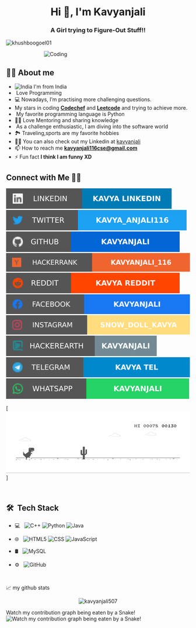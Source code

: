 

<h1 align="center">Hi 👋, I'm Kavyanjali</h1>

<h3 align="center">A Girl trying to Figure-Out Stuff!!</h3>



<p align="left"> <img src="https://komarev.com/ghpvc/?username=khushboogoel01&label=Profile%20views&color=129e00&style=plastic" alt="khushboogoel01" /> </p>

<img align="right" alt="Coding" width="400" src="https://cdn.dribbble.com/users/2646423/screenshots/5507196/computer.gif">

<br>



## 👩‍💻 About me

* <img width="16" src="https://ak.picdn.net/shutterstock/videos/663292/thumb/1.jpg" alt="India" /> I'm from India
* <img width="16" src="https://about.gitlab.com/images/blogimages/GitLab-Dev.png" alt="" /> Love Programming
* 💻 Nowadays, I’m practising more challenging questions.
* My stars in coding [**Codechef**](https://www.codechef.com/users/kavya96520) and [**Leetcode**](https://leetcode.com/190031396-KAVYANJALI/) and trying to achieve more.
* <img width="16" src="https://cdn3.iconfinder.com/data/icons/logos-and-brands-adobe/512/267_Python-512.png" alt="" /> My favorite programming language is Python
* 👩‍🏫 Love Mentoring and sharing knowledge
* <img width="20" src="https://cdn0.iconfinder.com/data/icons/infographic-orchid-vol-1/256/Histogram-512.png" alt="" /> As a challenge enthusiastic, I am diving into the software world
* 🏞️ Traveling,sports are my favorite hobbies
* 👨‍💻 You can also check out my Linkedin at [kavyanjali](https://www.linkedin.com/in/r-kavyanjali-a1b94018b/)
* 📫 How to reach me **kavyanjali116cse@gmail.com**
* ⚡ Fun fact **I think I am funny XD**



## Connect with Me 🤝🏻

[![LinkedIn](https://raw.githubusercontent.com/kavyanjali507/kavyanjali507/master/soc/li.svg)](https://www.linkedin.com/in/r-kavyanjali-a1b94018b/) [![Twitter](https://raw.githubusercontent.com/kavyanjali507/kavyanjali507/master/soc/tw.svg)](https://twitter.com/Kavya_anjali116)[![GitHub](https://raw.githubusercontent.com/kavyanjali507/kavyanjali507/master/soc/gh.svg)](https://github.com/kavyanjali507)[![Hackerrank](https://raw.githubusercontent.com/kavyanjali507/kavyanjali507/master/soc/hn.svg)](https://www.hackerrank.com/kavyanjali116) [![Reddit](https://raw.githubusercontent.com/kavyanjali507/kavyanjali507/master/soc/r.svg)](https://www.reddit.com/user/kavya_anjali116) [![Facebook](https://raw.githubusercontent.com/kavyanjali507/kavyanjali507/master/soc/fb.svg)](https://www.facebook.com/rangaseeli.kavyanjali.9) [![Instagram](https://raw.githubusercontent.com/kavyanjali507/kavyanjali507/master/soc/ig.svg)](https://instagram.com/kavyanjali507) [![Hackerearth](https://raw.githubusercontent.com/kavyanjali507/kavyanjali507/master/soc/hh.svg)](https://www.hackerearth.com/@kavyanjali6) [![Telegram](https://raw.githubusercontent.com/kavyanjali507/kavyanjali507/master/soc/tg.svg)](https://t.me/kavyanjali116) [![WhatsApp](https://raw.githubusercontent.com/kavyanjali507/kavyanjali507/master/soc/wa.svg)](https://api.whatsapp.com/send?phone=+919652015819)

[![Dino](https://raw.githubusercontent.com/kavyanjali507/kavyanjali507/master/dino.gif)]

<br> 



## 🛠 &nbsp;Tech Stack



- 💻 &nbsp;
  ![C++](https://img.shields.io/badge/-C++-333333?style=flat&logo=C%2B%2B&logoColor=00599C)
  ![Python](https://img.shields.io/badge/-Python-333333?style=flat&logo=python)
  ![Java](https://img.shields.io/badge/-Java-333333?style=flat&logo=Java&logoColor=007396)

- 🌐 &nbsp;
  ![HTML5](https://img.shields.io/badge/-HTML5-333333?style=flat&logo=HTML5)
  ![CSS](https://img.shields.io/badge/-CSS-333333?style=flat&logo=CSS3&logoColor=1572B6)
  ![JavaScript](https://img.shields.io/badge/-JavaScript-333333?style=flat&logo=javascript)

- 🛢 &nbsp;
  ![MySQL](https://img.shields.io/badge/-MySQL-333333?style=flat&logo=mysql)

- ⚙️ &nbsp;
  ![GitHub](https://img.shields.io/badge/-GitHub-333333?style=flat&logo=github) 

<br/>



📈 my github stats

<p align="center"> <img src="https://github-readme-stats.vercel.app/api?username=kavyanjali507&show_icons=true&theme=gotham" alt="kavyanjali507" />
 
  Watch my contribution graph being eaten by a Snake!
![Watch my contribution graph being eaten by a Snake!](https://raw.githubusercontent.com/praveenscience/praveenscience/master/soc/snake.svg)




















